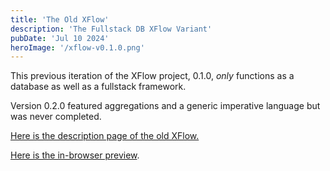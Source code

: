 ```yaml
---
title: 'The Old XFlow'
description: 'The Fullstack DB XFlow Variant'
pubDate: 'Jul 10 2024'
heroImage: '/xflow-v0.1.0.png'
---
```


This previous iteration of the XFlow project, 0.1.0, <i>only</i> functions
as a database as well as a fullstack framework.

Version 0.2.0 featured aggregations and a generic imperative language but was never completed.

<a href="/xflow-old/index.html" class="link" target="_blank">Here is the description page of the old XFlow.</a>

<a href="/xflow-old/preview.html" class="link" target="_blank">Here is the in-browser preview</a>.
